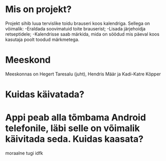Mis on projekt?
==================
Projekt sihib luua tervislike toidu brauseri koos kalendriga. Sellega on võimalik:
	-Eraldada soovimatuid toite brauserist;
	-Lisada järjehoidja retseptidele;
	-Kalendrisse saab märkida, mida on söödud mis päeval koos kasutaja poolt toodud märkmetega.

Meeskond
==================
Meeskonnas on Hegert Taresalu (juht), Hendris Määr ja Kadi-Katre Kõpper

Kuidas käivatada?
==================
Appi peab alla tõmbama Android telefonile, läbi selle on võimalik käivitada seda.
Kuidas kaasata?
==================
moraalne tugi idfk